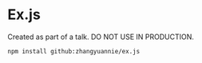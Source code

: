 # Ex.js

Created as part of a talk. DO NOT USE IN PRODUCTION.

```
npm install github:zhangyuannie/ex.js
```
